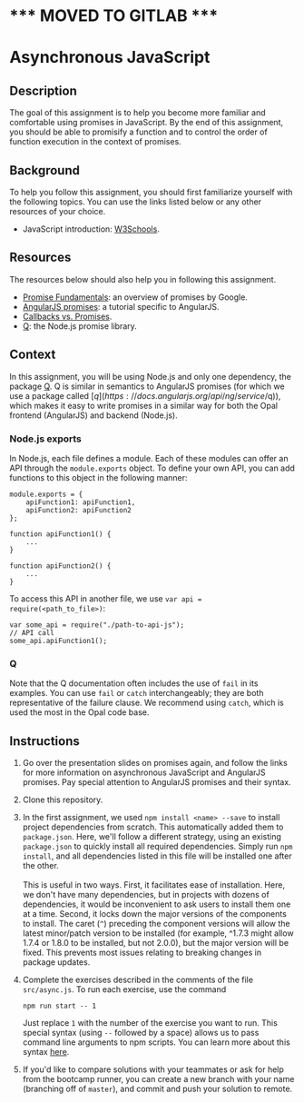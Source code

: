 # *** MOVED TO GITLAB ***

# Asynchronous JavaScript

## Description

The goal of this assignment is to help you become more familiar and comfortable using promises in JavaScript. 
By the end of this assignment, you should be able to promisify a function and to control the order of function execution in the 
context of promises.

## Background

To help you follow this assignment, you should first familiarize yourself with the following topics. 
You can use the links listed below or any other resources of your choice.

- JavaScript introduction: [W3Schools](https://www.w3schools.com/js/default.asp).

## Resources

The resources below should also help you in following this assignment.

- [Promise Fundamentals](https://developers.google.com/web/fundamentals/primers/promises):
  an overview of promises by Google.
- [AngularJS promises](https://thinkster.io/a-better-way-to-learn-angularjs/promises):
  a tutorial specific to AngularJS.
- [Callbacks vs. Promises](https://www.pluralsight.com/guides/introduction-to-asynchronous-javascript).
- [Q](https://www.npmjs.com/package/q): the Node.js promise library.

## Context

In this assignment, you will be using Node.js and only one dependency, the package [Q](https://www.npmjs.com/package/q).
Q is similar in semantics to AngularJS promises (for which we use a package called 
[$q](https://docs.angularjs.org/api/ng/service/$q)), which makes it easy to write promises in a similar way for both the Opal 
frontend (AngularJS) and backend (Node.js).

### Node.js exports
In Node.js, each file defines a module. Each of these modules can offer an API through the `module.exports` object. To define 
your own API, you can add functions to this object in the following manner:

```
module.exports = {
    apiFunction1: apiFunction1,
    apiFunction2: apiFunction2
};

function apiFunction1() {
    ...
}

function apiFunction2() {
    ...
}
```

To access this API in another file, we use `var api = require(<path_to_file>)`:
```
var some_api = require("./path-to-api-js");
// API call
some_api.apiFunction1();
```

### Q

Note that the Q documentation often includes the use of `fail` in its examples. You can use `fail` or `catch` interchangeably; 
they are both representative of the failure clause. We recommend using `catch`, which is used the most in the Opal code base.

## Instructions

1.  Go over the presentation slides on promises again, and follow the links for more information on asynchronous 
    JavaScript and AngularJS promises. Pay special attention to AngularJS promises and their syntax.
    
2.  Clone this repository.

3.  In the first assignment, we used `npm install <name> --save` to install project dependencies from scratch. This 
    automatically added them to `package.json`. Here, we'll follow a different strategy, using an existing `package.json` 
    to quickly install all required dependencies. Simply run `npm install`, and all dependencies listed in this file will 
    be installed one after the other.
    <br><br>
    This is useful in two ways. First, it facilitates ease of installation. Here, we don't have many dependencies, but in 
    projects with dozens of dependencies, it would be inconvenient to ask users to install them one at a time. Second, it 
    locks down the major versions of the components to install. The caret (`^`) preceding the component versions will 
    allow the latest minor/patch version to be installed (for example, ^1.7.3 might allow 1.7.4 or 1.8.0 to be installed, 
    but not 2.0.0), but the major version will be fixed. This prevents most issues relating to breaking changes in 
    package updates.

4.  Complete the exercises described in the comments of the file `src/async.js`. To run each exercise, use the command
    ```
    npm run start -- 1
    ```
    Just replace `1` with the number of the exercise you want to run. This special syntax (using `--` followed by 
    a space) allows us to pass command line arguments to npm scripts. You can learn more about this syntax 
    [here](https://docs.npmjs.com/cli/run-script).

5.  If you'd like to compare solutions with your teammates or ask for help from the bootcamp runner, 
    you can create a new branch with your name (branching off of `master`), and commit and push your solution to remote.
